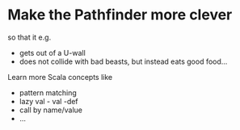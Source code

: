 # Make the Pathfinder more clever

so that it e.g.
- gets out of a U-wall
- does not collide with bad beasts, but instead eats good food...

Learn more Scala concepts like
- pattern matching
- lazy val - val -def
- call by name/value
- ...